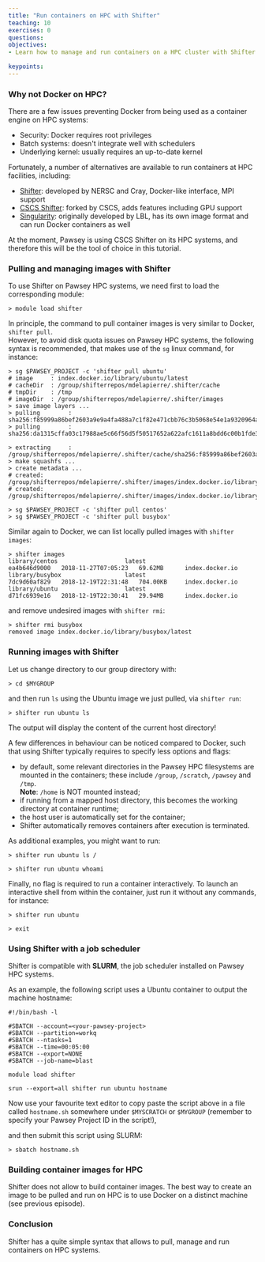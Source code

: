 ```yaml
---
title: "Run containers on HPC with Shifter"
teaching: 10
exercises: 0
questions:
objectives:
- Learn how to manage and run containers on a HPC cluster with Shifter

keypoints:
---
```


### Why not Docker on HPC? ###

There are a few issues preventing Docker from being used as a container engine on HPC systems:

* Security: Docker requires root privileges
* Batch systems: doesn't integrate well with schedulers
* Underlying kernel: usually requires an up-to-date kernel

Fortunately, a number of alternatives are available to run containers at HPC facilities, including:

* [Shifter](https://docs.nersc.gov/programming/shifter/overview/): developed by NERSC and Cray, Docker-like interface, MPI support 
* [CSCS Shifter](https://user.cscs.ch/tools/containers/): forked by CSCS, adds features including GPU support 
* [Singularity](https://www.sylabs.io/singularity/): originally developed by LBL, has its own image format and can run Docker containers as well

At the moment, Pawsey is using CSCS Shifter on its HPC systems, and therefore this will be the tool of choice in this tutorial.


### Pulling and managing images with Shifter ###

To use Shifter on Pawsey HPC systems, we need first to load the corresponding module:

```
> module load shifter
```

In principle, the command to pull container images is very similar to Docker, `shifter pull`.  
However, to avoid disk quota issues on Pawsey HPC systems, the following syntax is recommended, that makes use of the `sg` linux command, for instance:

```
> sg $PAWSEY_PROJECT -c 'shifter pull ubuntu'
# image     : index.docker.io/library/ubuntu/latest
# cacheDir  : /group/shifterrepos/mdelapierre/.shifter/cache
# tmpDir    : /tmp
# imageDir  : /group/shifterrepos/mdelapierre/.shifter/images
> save image layers ...
> pulling        : sha256:f85999a86bef2603a9e9a4fa488a7c1f82e471cbb76c3b5068e54e1a9320964a
> pulling        : sha256:da1315cffa03c17988ae5c66f56d5f50517652a622afc1611a8bdd6c00b1fde3

> extracting     : /group/shifterrepos/mdelapierre/.shifter/cache/sha256:f85999a86bef2603a9e9a4fa488a7c1f82e471cbb76c3b5068e54e1a9320964a.tar
> make squashfs ...
> create metadata ...
# created: /group/shifterrepos/mdelapierre/.shifter/images/index.docker.io/library/ubuntu/latest.squashfs
# created: /group/shifterrepos/mdelapierre/.shifter/images/index.docker.io/library/ubuntu/latest.meta
```

```
> sg $PAWSEY_PROJECT -c 'shifter pull centos'
> sg $PAWSEY_PROJECT -c 'shifter pull busybox'
```

Similar again to Docker, we can list locally pulled images with `shifter images`:

```
> shifter images
library/centos                   latest                       ea4b646d9000   2018-11-27T07:05:23   69.62MB      index.docker.io
library/busybox                  latest                       7dc9d60af829   2018-12-19T22:31:48   704.00KB     index.docker.io
library/ubuntu                   latest                       d71fc6939e16   2018-12-19T22:30:41   29.94MB      index.docker.io
```

and remove undesired images with `shifter rmi`:

```
> shifter rmi busybox
removed image index.docker.io/library/busybox/latest
```


### Running images with Shifter ###

Let us change directory to our group directory with:

```
> cd $MYGROUP
```

and then run `ls` using the Ubuntu image we just pulled, via `shifter run`:

```
> shifter run ubuntu ls
```

The output will display the content of the current host directory!

A few differences in behaviour can be noticed compared to Docker, such that using Shifter typically requires to specify less options and flags:

- by default, some relevant directories in the Pawsey HPC filesystems are mounted in the containers; these include `/group`, `/scratch`, `/pawsey` and `/tmp`.  
  **Note**: `/home` is NOT mounted instead;
- if running from a mapped host directory, this becomes the working directory at container runtime;
- the host user is automatically set for the container;
- Shifter automatically removes containers after execution is terminated.

As additional examples, you might want to run:

```
> shifter run ubuntu ls /

> shifter run ubuntu whoami
```

Finally, no flag is required to run a container interactively. To launch an interactive shell from within the container, just run it without any commands, for instance:

```
> shifter run ubuntu

> exit
```


### Using Shifter with a job scheduler ###

Shifter is compatible with **SLURM**, the job scheduler installed on Pawsey HPC systems.

As an example, the following script uses a Ubuntu container to output the machine hostname:

```
#!/bin/bash -l
  
#SBATCH --account=<your-pawsey-project>
#SBATCH --partition=workq
#SBATCH --ntasks=1
#SBATCH --time=00:05:00
#SBATCH --export=NONE
#SBATCH --job-name=blast

module load shifter

srun --export=all shifter run ubuntu hostname
```

Now use your favourite text editor to copy paste the script above in a file called `hostname.sh` somewhere under `$MYSCRATCH` or `$MYGROUP` (remember to specify your Pawsey Project ID in the script!),

and then submit this script using SLURM:

```
> sbatch hostname.sh
```


### Building container images for HPC ###

Shifter does not allow to build container images. The best way to create an image to be pulled and run on HPC is to use Docker on a distinct machine (see previous episode).


### Conclusion ###
Shifter has a quite simple syntax that allows to pull, manage and run containers on HPC systems.
